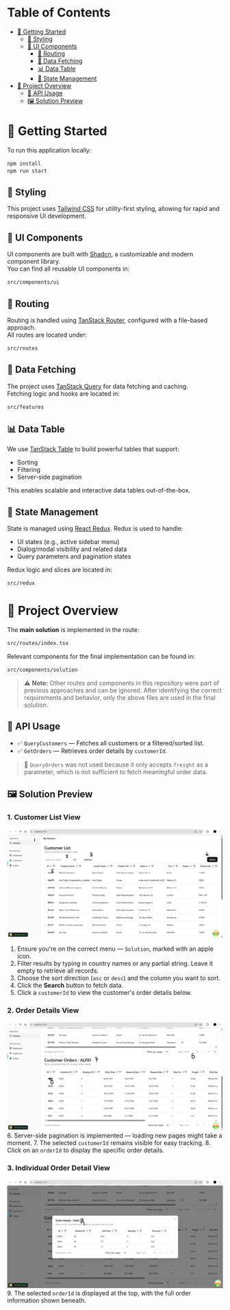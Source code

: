 # Table of Contents

- [🚀 Getting Started](#-getting-started)
  - [🎨 Styling](#-styling)
  - [🧩 UI Components](#-ui-components)
    - [🧭 Routing](#-routing)
    - [🔄 Data Fetching](#-data-fetching)
    - [📊 Data Table](#-data-table)
    - [🧠 State Management](#-state-management)
- [📁 Project Overview](#-project-overview)
  - [🧪 API Usage](#-api-usage)
  - [🖼️ Solution Preview](#️-solution-preview)

# 🚀 Getting Started

To run this application locally:

```bash
npm install
npm run start  
```

## 🎨 Styling

This project uses [Tailwind CSS](https://tailwindcss.com/) for utility-first styling, allowing for rapid and responsive UI development.

## 🧩 UI Components

UI components are built with [Shadcn](https://ui.shadcn.com/), a customizable and modern component library.  
You can find all reusable UI components in:

```bash
src/components/ui
```

## 🧭 Routing

Routing is handled using [TanStack Router](https://tanstack.com/router), configured with a file-based approach.  
All routes are located under:

```bash
src/routes
```

## 🔄 Data Fetching

The project uses [TanStack Query](https://tanstack.com/query/latest) for data fetching and caching.  
Fetching logic and hooks are located in:

```bash
src/features
```

## 📊 Data Table

We use [TanStack Table](https://tanstack.com/query/table) to build powerful tables that support:

- Sorting
- Filtering
- Server-side pagination

This enables scalable and interactive data tables out-of-the-box.

## 🧠 State Management

State is managed using [React Redux](https://react-redux.js.org/). Redux is used to handle:

- UI states (e.g., active sidebar menu)
- Dialog/modal visibility and related data
- Query parameters and pagination states

Redux logic and slices are located in:

```bash
src/redux
```

# 📁 Project Overview

The **main solution** is implemented in the route:

```bash
src/routes/index.tsx
```

Relevant components for the final implementation can be found in:

```bash
src/components/solution
```

> ⚠️ **Note:** Other routes and components in this repository were part of previous approaches and can be ignored. After identifying the correct requirements and behavior, only the above files are used in the final solution.

## 🧪 API Usage

- ✅ `QueryCustomers` — Fetches all customers or a filtered/sorted list.
- ✅ `GetOrders` — Retrieves order details by `customerId`.

> 🚫 `QueryOrders` was not used because it only accepts `freight` as a parameter, which is not sufficient to fetch meaningful order data.

## 🖼️ Solution Preview

### 1. Customer List View

![Get list of customers](images/screen-1.png)

1. Ensure you're on the correct menu — `Solution`, marked with an apple icon.
2. Filter results by typing in country names or any partial string. Leave it empty to retrieve all records.
3. Choose the sort direction (`asc` or `desc`) and the column you want to sort.
4. Click the **Search** button to fetch data.
5. Click a `customerId` to view the customer's order details below.

### 2. Order Details View

![Order details](images/screen-2.png)
6. Server-side pagination is implemented — loading new pages might take a moment.
7. The selected `customerId` remains visible for easy tracking.
8. Click on an `orderId` to display the specific order details.

### 3. Individual Order Detail View

![alt text](images/screen-3.png)
9. The selected `orderId` is displayed at the top, with the full order information shown beneath.
